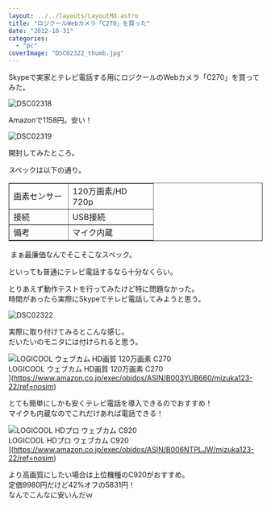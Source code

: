 ```yaml
---
layout: ../../layouts/LayoutMd.astro
title: "ロジクールWebカメラ「C270」を買った"
date: "2012-10-31"
categories: 
  - "pc"
coverImage: "DSC02322_thumb.jpg"
---
```


Skypeで実家とテレビ電話する用にロジクールのWebカメラ「C270」を買ってみた。

![DSC02318](/archive/images/DSC02318_thumb.jpg "DSC02318")


Amazonで1158円。安い！

![DSC02319](/archive/images/DSC02319_thumb.jpg "DSC02319")


開封してみたところ。

スペックは以下の通り。

<table width="252" border="1" cellspacing="0" cellpadding="0"><colgroup><col width="100"> <col width="152"> </colgroup><tbody><tr><td width="100" height="18">画素センサー</td><td width="152">120万画素/HD 720p</td></tr><tr><td height="18">接続</td><td>USB接続</td></tr><tr><td height="18">備考</td><td>マイク内蔵</td></tr></tbody></table>

 まぁ最廉価なんでそこそこなスペック。

といっても普通にテレビ電話するなら十分なくらい。

とりあえず動作テストを行ってみたけど特に問題なかった。  
時間があったら実際にSkypeでテレビ電話してみようと思う。

![DSC02322](/archive/images/DSC02322_thumb.jpg "DSC02322")


実際に取り付けてみるとこんな感じ。  
だいたいのモニタには付けられると思う。

![LOGICOOL ウェブカム HD画質 120万画素 C270](/archive/images/41RhjwRYBAL._SL160_.jpg)  
LOGICOOL ウェブカム HD画質 120万画素 C270  
](https://www.amazon.co.jp/exec/obidos/ASIN/B003YUB660/mizuka123-22/ref=nosim)

とても簡単にしかも安くテレビ電話を導入できるのでおすすめ！  
マイクも内蔵なのでこれだけあれば電話できる！

![LOGICOOL HDプロ ウェブカム C920](/archive/images/41G0KGxd69L._SL160_.jpg)  
LOGICOOL HDプロ ウェブカム C920  
](https://www.amazon.co.jp/exec/obidos/ASIN/B006NTPLJW/mizuka123-22/ref=nosim)

より高画質にしたい場合は上位機種のC920がおすすめ。  
定価9980円だけど42%オフの5831円！  
なんでこんなに安いんだｗ
